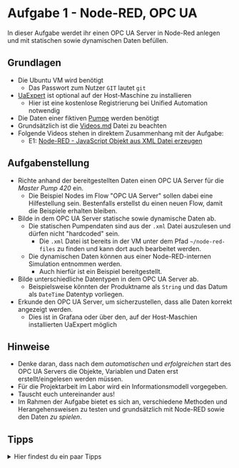 # Aufgabe 1 - Node-RED, OPC UA
In dieser Aufgabe werdet ihr einen OPC UA Server in Node-Red anlegen und mit statischen sowie dynamischen Daten befüllen.

## Grundlagen
* Die Ubuntu VM wird benötigt
  * Das Passwort zum Nutzer `GIT` lautet `git`
* [UaExpert](https://www.unified-automation.com/de/produkte/entwicklerwerkzeuge/uaexpert.html) ist optional auf der Host-Maschine zu installieren
  * Hier ist eine kostenlose Registrierung bei Unified Automation notwendig
* Die Daten einer fiktiven [Pumpe](../Dateien/Pumpendaten) werden benötigt
* Grundsätzlich ist die [Videos.md](../Videos.md) Datei zu beachten
* Folgende Videos stehen in direktem Zusammenhang mit der Aufgabe:
  * E1: [Node-RED - JavaScript Objekt aus XML Datei erzeugen](https://www.youtube.com/watch?v=Lc5fmeFqGl4&list=PLzbl7wFtWqTR72ODjOUj5aEGsa4TxXYhy&index=2)
  
## Aufgabenstellung
* Richte anhand der bereitgestellten Daten einen OPC UA Server für die *Master Pump 420* ein.
  * Die Beispiel Nodes im Flow "OPC UA Server" sollen dabei eine Hilfestellung sein. Bestenfalls erstellst du einen neuen Flow, damit die Beispiele erhalten bleiben.
* Bilde in dem OPC UA Server statische sowie dynamische Daten ab.
  * Die statischen Pumpendaten sind aus der `.xml` Datei auszulesen und dürfen nicht "hardcoded" sein.
    * Die `.xml` Datei ist bereits in der VM unter dem Pfad `~/node-red-files` zu finden und kann dort auch bearbeitet werden.
  * Die dynamischen Daten können aus einer Node-RED-internen Simulation entnommen werden.
    * Auch hierfür ist ein Beispiel bereitgestellt.
* Bilde unterschiedliche Datentypen in dem OPC UA Server ab.
  * Beispielsweise könnten der Produktname als `String` und das Datum als `DateTime` Datentyp vorliegen.
* Erkunde den OPC UA Server, um sicherzustellen, dass alle Daten korrekt angezeigt werden.
  * Dies ist in Grafana oder über den, auf der Host-Maschien installierten UaExpert möglich

## Hinweise
* Denke daran, dass nach dem *automatischen* und *erfolgreichen* start des OPC UA Servers die Objekte, Variablen und Daten erst erstellt/eingelesen werden müssen.
* Für die Projektarbeit im Labor wird ein Informationsmodell vorgegeben.
* Tauscht euch untereinander aus!
* Im Rahmen der Aufgabe bietet es sich an, verschiedene Methoden und Herangehensweisen zu testen und grundsätzlich mit Node-RED sowie den Daten *zu spielen*.

## Tipps
<details>
  <summary>Hier findest du ein paar Tipps</summary>
  <ul>
   <li>Die IP-Adresse der VM kann über den Terminal mit dem Kommando `ifconfig` ermittelt werden.</li>
   <li>Die `.xml` Datei kann direkt in der VM im Text-Editor bearbeitet werden.</li>
   <li>Die Simulation darf beliebig erweitert oder ersetzt werden.</li>
  </ul>
</details>
